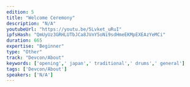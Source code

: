 ```yaml
---
edition: 5
title: "Welcome Ceremony"
description: "N/A"
youtubeUrl: "https://youtu.be/5Lvket_uRuI"
ipfsHash: "QmUyUz3GRHLUTbJCa8JVnY5oNi9sdHmeEKMpEXEAzYeMCi"
duration: 665
expertise: "Beginner"
type: "Other"
track: "Devcon/About"
keywords: ['opening',' japan',' traditional',' drums',' general']
tags: ['Devcon/About']
speakers: ['N/A']
---
```

